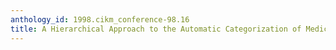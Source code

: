 ```yaml
---
anthology_id: 1998.cikm_conference-98.16
title: A Hierarchical Approach to the Automatic Categorization of Medical Documents
---
```

